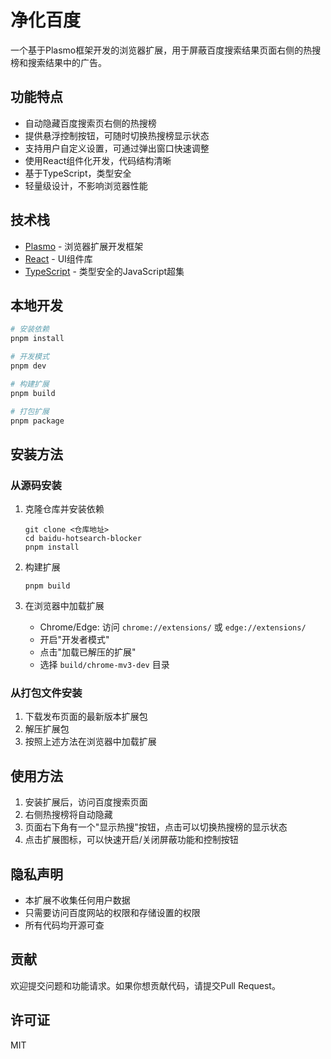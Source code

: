 # 净化百度

一个基于Plasmo框架开发的浏览器扩展，用于屏蔽百度搜索结果页面右侧的热搜榜和搜索结果中的广告。

## 功能特点

- 自动隐藏百度搜索页右侧的热搜榜
- 提供悬浮控制按钮，可随时切换热搜榜显示状态
- 支持用户自定义设置，可通过弹出窗口快速调整
- 使用React组件化开发，代码结构清晰
- 基于TypeScript，类型安全
- 轻量级设计，不影响浏览器性能

## 技术栈

- [Plasmo](https://www.plasmo.com/) - 浏览器扩展开发框架
- [React](https://reactjs.org/) - UI组件库
- [TypeScript](https://www.typescriptlang.org/) - 类型安全的JavaScript超集

## 本地开发

```bash
# 安装依赖
pnpm install

# 开发模式
pnpm dev

# 构建扩展
pnpm build

# 打包扩展
pnpm package
```

## 安装方法

### 从源码安装

1. 克隆仓库并安装依赖
   ```
   git clone <仓库地址>
   cd baidu-hotsearch-blocker
   pnpm install
   ```

2. 构建扩展
   ```
   pnpm build
   ```

3. 在浏览器中加载扩展
   - Chrome/Edge: 访问 `chrome://extensions/` 或 `edge://extensions/`
   - 开启"开发者模式"
   - 点击"加载已解压的扩展"
   - 选择 `build/chrome-mv3-dev` 目录

### 从打包文件安装

1. 下载发布页面的最新版本扩展包
2. 解压扩展包
3. 按照上述方法在浏览器中加载扩展

## 使用方法

1. 安装扩展后，访问百度搜索页面
2. 右侧热搜榜将自动隐藏
3. 页面右下角有一个"显示热搜"按钮，点击可以切换热搜榜的显示状态
4. 点击扩展图标，可以快速开启/关闭屏蔽功能和控制按钮

## 隐私声明

- 本扩展不收集任何用户数据
- 只需要访问百度网站的权限和存储设置的权限
- 所有代码均开源可查

## 贡献

欢迎提交问题和功能请求。如果你想贡献代码，请提交Pull Request。

## 许可证

MIT
